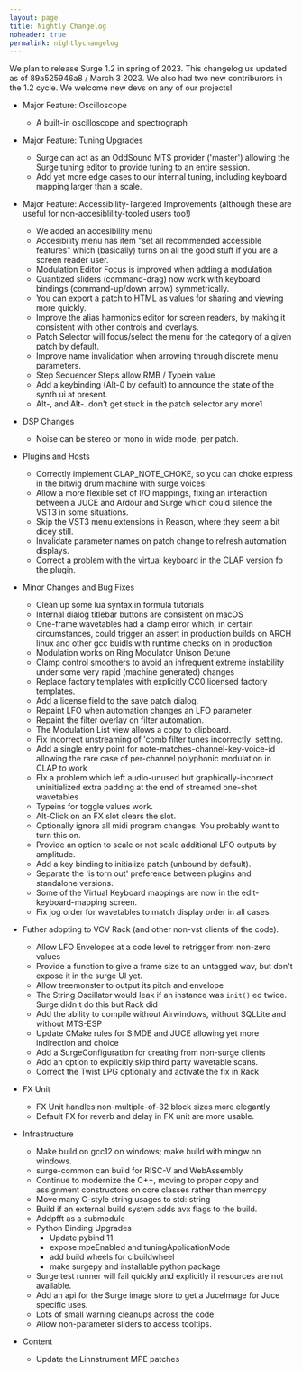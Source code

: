 ```yaml
---
layout: page
title: Nightly Changelog
noheader: true
permalink: nightlychangelog
---
```


We plan to release Surge 1.2 in spring of 2023. This changelog us updated as of 89a525946a8 / March 3 2023. We also had two
new contriburors in the 1.2 cycle. We welcome new devs on any of our projects!

* Major Feature: Oscilloscope
  * A built-in oscilloscope and spectrograph 

* Major Feature: Tuning Upgrades
  * Surge can act as an OddSound MTS provider ('master') allowing the Surge tuning editor to provide tuning to an entire session.
  * Add yet more edge cases to our internal tuning, including keyboard mapping larger than a scale.

* Major Feature: Accessibility-Targeted Improvements (although these are useful for non-accesiblility-tooled users too!)
  * We added an accesibility menu
  * Accesibility menu has item "set all recommended accessible features" which (basically) turns on all the good stuff if you are 
    a screen reader user.
  * Modulation Editor Focus is improved when adding a modulation
  * Quantized sliders (command-drag) now work with keyboard bindings (command-up/down arrow) symmetrically.
  * You can export a patch to HTML as values for sharing and viewing more quickly.
  * Improve the alias harmonics editor for screen readers, by making it consistent with other controls and overlays.
  * Patch Selector will focus/select the menu for the category of a given patch by default.
  * Improve name invalidation when arrowing through discrete menu parameters.
  * Step Sequencer Steps allow RMB / Typein value
  * Add a keybinding (Alt-0 by default) to announce the state of the synth ui at present.
  * Alt-, and Alt-. don't get stuck in the patch selector any more1

* DSP Changes
  * Noise can be stereo or mono in wide mode, per patch. 

* Plugins and Hosts
  * Correctly implement CLAP_NOTE_CHOKE, so you can choke express in the bitwig drum machine with surge voices! 
  * Allow a more flexible set of I/O mappings, fixing an interaction between a JUCE and Ardour and Surge which could
    silence the VST3 in some situations.
  * Skip the VST3 menu extensions in Reason, where they seem a bit dicey still.
  * Invalidate parameter names on patch change to refresh automation displays.
  * Correct a problem with the virtual keyboard in the CLAP version fo the plugin.


* Minor Changes and Bug Fixes
  * Clean up some lua syntax in formula tutorials  
  * Internal dialog titlebar buttons are consistent on macOS
  * One-frame wavetables had a clamp error which, in certain circumstances, could trigger an assert
    in production builds on ARCH linux and other gcc buidls with runtime checks on in production 
  * Modulation works on Ring Modulator Unison Detune
  * Clamp control smoothers to avoid an infrequent extreme instability under some very rapid (machine generated) changes
  * Replace factory templates with explicitly CC0 licensed factory templates.
  * Add a license field to the save patch dialog.
  * Repaint LFO when automation changes an LFO parameter.
  * Repaint the filter overlay on filter automation.
  * The Modulation List view allows a copy to clipboard.
  * Fix incorrect unstreaming of 'comb filter tunes incorrectly' setting.
  * Add a single entry point for note-matches-channel-key-voice-id allowing the rare case of per-channel polyphonic modulation in CLAP to work
  * FIx a problem which left audio-unused but graphically-incorrect uninitialized extra padding at the end of streamed one-shot wavetables
  * Typeins for toggle values work.
  * Alt-Click on an FX slot clears the slot.
  * Optionally ignore all midi program changes. You probably want to turn this on.
  * Provide an option to scale or not scale additional LFO outputs by amplitude.
  * Add a key binding to initialize patch (unbound by default).
  * Separate the 'is torn out' preference between plugins and standalone versions.
  * Some of the Virtual Keyboard mappings are now in the edit-keyboard-mapping screen.
  * Fix jog order for wavetables to match display order in all cases.


* Futher adopting to VCV Rack (and other non-vst clients of the code).
   * Allow LFO Envelopes at a code level to retrigger from non-zero values 
   * Provide a function to give a frame size to an untagged wav, but don't expose it in the surge UI yet.
   * Allow treemonster to output its pitch and envelope
   * The String Oscillator would leak if an instance was `init()` ed twice. Surge didn't do this but Rack did
   * Add the ability to compile without Airwindows, without SQLLite and without MTS-ESP
   * Update CMake rules for SIMDE and JUCE allowing yet more indirection and choice
   * Add a SurgeConfiguration for creating from non-surge clients
   * Add an option to explicitly skip third party wavetable scans.
   * Correct the Twist LPG optionally and activate the fix in Rack
   
* FX Unit
  * FX Unit handles non-multiple-of-32 block sizes more elegantly
  * Default FX for reverb and delay in FX unit are more usable. 

* Infrastructure
  * Make build on gcc12 on windows; make build with mingw on windows.
  * surge-common can build for RISC-V and WebAssembly 
  * Continue to modernize the C++, moving to proper copy and assignment constructors on core classes rather than memcpy
  * Move many C-style string usages to std::string
  * Build if an external build system adds avx flags to the build.
  * Addpfft as a submodule
  * Python Binding Upgrades
    * Update pybind 11
    * expose mpeEnabled and tuningApplicationMode
    * add build wheels for cibuildwheel
    * make surgepy and installable python package
  * Surge test runner will fail quickly and explicitly if resources are not available.
  * Add an api for the Surge image store to get a JuceImage for Juce specific uses.
  * Lots of small warning cleanups across the code.
  * Allow non-parameter sliders to access tooltips.

* Content
  * Update the Linnstrument MPE patches 

